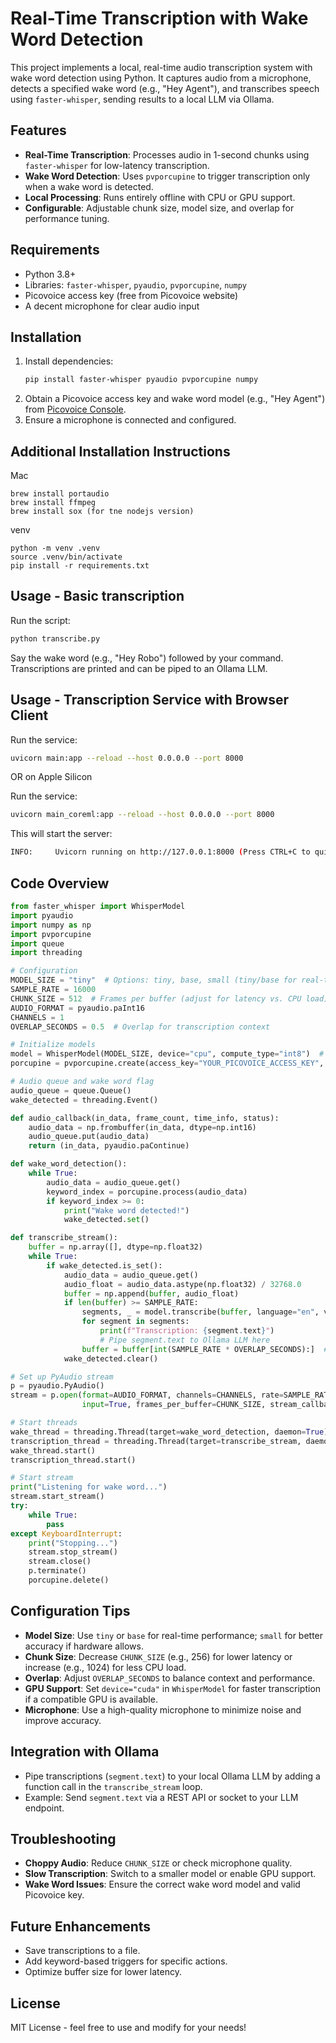 # Real-Time Transcription with Wake Word Detection

This project implements a local, real-time audio transcription system with wake word detection using Python. It captures audio from a microphone, detects a specified wake word (e.g., "Hey Agent"), and transcribes speech using `faster-whisper`, sending results to a local LLM via Ollama.

## Features
- **Real-Time Transcription**: Processes audio in 1-second chunks using `faster-whisper` for low-latency transcription.
- **Wake Word Detection**: Uses `pvporcupine` to trigger transcription only when a wake word is detected.
- **Local Processing**: Runs entirely offline with CPU or GPU support.
- **Configurable**: Adjustable chunk size, model size, and overlap for performance tuning.

## Requirements
- Python 3.8+
- Libraries: `faster-whisper`, `pyaudio`, `pvporcupine`, `numpy`
- Picovoice access key (free from Picovoice website)
- A decent microphone for clear audio input

## Installation
1. Install dependencies:
   ```bash
   pip install faster-whisper pyaudio pvporcupine numpy
   ```
2. Obtain a Picovoice access key and wake word model (e.g., "Hey Agent") from [Picovoice Console](https://console.picovoice.ai).
3. Ensure a microphone is connected and configured.


## Additional Installation Instructions

Mac
```
brew install portaudio
brew install ffmpeg
brew install sox (for tne nodejs version)
```

venv
```
python -m venv .venv
source .venv/bin/activate
pip install -r requirements.txt
```

## Usage - Basic transcription

Run the script:
```bash
python transcribe.py
```
Say the wake word (e.g., "Hey Robo") followed by your command. Transcriptions are printed and can be piped to an Ollama LLM.

## Usage - Transcription Service with Browser Client

Run the service:
```bash
uvicorn main:app --reload --host 0.0.0.0 --port 8000
```

OR on Apple Silicon

Run the service:
```bash
uvicorn main_coreml:app --reload --host 0.0.0.0 --port 8000
```

This will start the server:
```bash
INFO:     Uvicorn running on http://127.0.0.1:8000 (Press CTRL+C to quit)
```


## Code Overview
```python
from faster_whisper import WhisperModel
import pyaudio
import numpy as np
import pvporcupine
import queue
import threading

# Configuration
MODEL_SIZE = "tiny"  # Options: tiny, base, small (tiny/base for real-time)
SAMPLE_RATE = 16000
CHUNK_SIZE = 512  # Frames per buffer (adjust for latency vs. CPU load)
AUDIO_FORMAT = pyaudio.paInt16
CHANNELS = 1
OVERLAP_SECONDS = 0.5  # Overlap for transcription context

# Initialize models
model = WhisperModel(MODEL_SIZE, device="cpu", compute_type="int8")  # Use "cuda" for GPU
porcupine = pvporcupine.create(access_key="YOUR_PICOVOICE_ACCESS_KEY", keywords=["hey agent"])

# Audio queue and wake word flag
audio_queue = queue.Queue()
wake_detected = threading.Event()

def audio_callback(in_data, frame_count, time_info, status):
    audio_data = np.frombuffer(in_data, dtype=np.int16)
    audio_queue.put(audio_data)
    return (in_data, pyaudio.paContinue)

def wake_word_detection():
    while True:
        audio_data = audio_queue.get()
        keyword_index = porcupine.process(audio_data)
        if keyword_index >= 0:
            print("Wake word detected!")
            wake_detected.set()

def transcribe_stream():
    buffer = np.array([], dtype=np.float32)
    while True:
        if wake_detected.is_set():
            audio_data = audio_queue.get()
            audio_float = audio_data.astype(np.float32) / 32768.0
            buffer = np.append(buffer, audio_float)
            if len(buffer) >= SAMPLE_RATE:
                segments, _ = model.transcribe(buffer, language="en", vad_filter=True)
                for segment in segments:
                    print(f"Transcription: {segment.text}")
                    # Pipe segment.text to Ollama LLM here
                buffer = buffer[int(SAMPLE_RATE * OVERLAP_SECONDS):]  # Slide window
            wake_detected.clear()

# Set up PyAudio stream
p = pyaudio.PyAudio()
stream = p.open(format=AUDIO_FORMAT, channels=CHANNELS, rate=SAMPLE_RATE,
                input=True, frames_per_buffer=CHUNK_SIZE, stream_callback=audio_callback)

# Start threads
wake_thread = threading.Thread(target=wake_word_detection, daemon=True)
transcription_thread = threading.Thread(target=transcribe_stream, daemon=True)
wake_thread.start()
transcription_thread.start()

# Start stream
print("Listening for wake word...")
stream.start_stream()
try:
    while True:
        pass
except KeyboardInterrupt:
    print("Stopping...")
    stream.stop_stream()
    stream.close()
    p.terminate()
    porcupine.delete()
```

## Configuration Tips
- **Model Size**: Use `tiny` or `base` for real-time performance; `small` for better accuracy if hardware allows.
- **Chunk Size**: Decrease `CHUNK_SIZE` (e.g., 256) for lower latency or increase (e.g., 1024) for less CPU load.
- **Overlap**: Adjust `OVERLAP_SECONDS` to balance context and performance.
- **GPU Support**: Set `device="cuda"` in `WhisperModel` for faster transcription if a compatible GPU is available.
- **Microphone**: Use a high-quality microphone to minimize noise and improve accuracy.

## Integration with Ollama
- Pipe transcriptions (`segment.text`) to your local Ollama LLM by adding a function call in the `transcribe_stream` loop.
- Example: Send `segment.text` via a REST API or socket to your LLM endpoint.

## Troubleshooting
- **Choppy Audio**: Reduce `CHUNK_SIZE` or check microphone quality.
- **Slow Transcription**: Switch to a smaller model or enable GPU support.
- **Wake Word Issues**: Ensure the correct wake word model and valid Picovoice key.

## Future Enhancements
- Save transcriptions to a file.
- Add keyword-based triggers for specific actions.
- Optimize buffer size for lower latency.

## License
MIT License - feel free to use and modify for your needs!